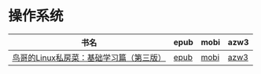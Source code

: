 # 操作系统

| 书名 | epub | mobi | azw3 |
| --- | --- | --- | --- |
| [鸟哥的Linux私房菜：基础学习篇（第三版）](http://ct.dalanmei.com/f/31084289-571876760-4de0a4) | [epub](http://ct.dalanmei.com/f/31084289-571876760-4de0a4) | [mobi](http://ct.dalanmei.com/f/31084289-571551600-f271c5) | [azw3](http://ct.dalanmei.com/f/31084289-572068620-84298a) |
